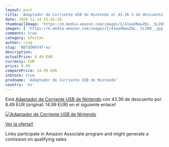 ```yaml
---
layout: post
title: 'Adaptador de Corriente USB de Nintendo al 43.36 % de descuento'
date: 2020-11-14 15:42:18
thumbnailImage: 'https://m.media-amazon.com/images/I/41eaXNawZbL._SL200_.jpg'
images: [ 'https://m.media-amazon.com/images/I/41eaXNawZbL._SL200_.jpg' ]
comments: true
category: ofertas
author: ring
slug: 'B073DKR74T-es'
description:
actualPrice: 8.49 EUR
currency: EUR
price: 8.49
comparePrice: 14.99 EUR
inStock: true
prodname: 'Adaptador de Corriente USB de Nintendo'
country: 'es'
---
```


Está [Adaptador de Corriente USB de Nintendo](https://www.amazon.es/dp/B073DKR74T/?tag=tolees-21) con 43.36 de descuento por 8.49 EUR (original: 14.99 EUR) en el siguiente enlace!

[![Adaptador de Corriente USB de Nintendo](https://m.media-amazon.com/images/I/41eaXNawZbL._SL200_.jpg)](https://www.amazon.es/dp/B073DKR74T/?tag=tolees-21)

[Ver la oferta!!](https://www.amazon.es/dp/B073DKR74T/?tag=tolees-21)

Links participate in Amazon Associate program and might generate a comission on qualifying sales


